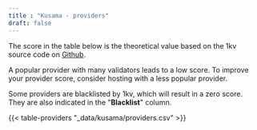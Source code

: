 ```yaml
---
title : "Kusama - providers"
draft: false
---
```


The score in the table below is the theoretical value based on the 1kv source code on [Github](https://github.com/w3f/1k-validators-be). 

A popular provider with many validators leads to a low score. To improve your provider score, consider hosting with a less popular provider.

Some providers are blacklisted by 1kv, which will result in a zero score. They are also indicated in the "**Blacklist**" column. 

{{< table-providers "_data/kusama/providers.csv" >}}